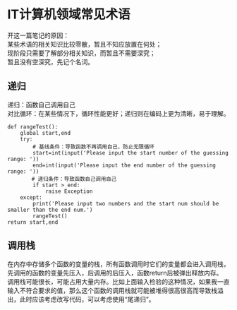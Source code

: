 # IT计算机领域常见术语
开这一篇笔记的原因：</br>
某些术语的相关知识比较零散，暂且不知应放置在何处；</br>
现阶段只需要了解部分相关知识，而暂且不需要深究；</br>
暂且没有空深究，先记个名词。</br>

## 递归
递归：函数自己调用自己</br>
对比循环：在某些情况下，循环性能更好；递归则在编码上更为清晰，易于理解。</br>
```
def rangeTest():
    global start,end
    try: 
        # 基线条件：导致函数不再调用自己，防止无限循环
        start=int(input('Please input the start number of the guessing range: '))
        end=int(input('Please input the end number of the guessing range: '))
　　　　 # 递归条件：导致函数自己调用自己
        if start > end:
            raise Exception
    except:  
        print('Please input two numbers and the start num should be smaller than the end num.')
        rangeTest()
return start,end
```
## 调用栈
在内存中存储多个函数的变量的栈，所有函数调用时它们的变量都会进入调用栈，先调用的函数的变量先压入，后调用的后压入，函数return后被弹出释放内存。</br>
调用栈可能很长，可能占用大量内存。比如上面输入检验的这种情况，如果我一直输入不符合要求的值，那么这个函数的调用栈就可能被堆得很高很高而导致栈溢出，此时应该考虑改写代码，可以考虑使用“尾递归”。</br>
